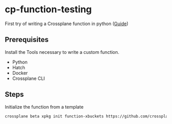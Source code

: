 # cp-function-testing

First try of writing a Crossplane function in python ([Guide](https://docs.crossplane.io/latest/guides/write-a-composition-function-in-python/#install-the-tools-you-need-to-write-the-function))

## Prerequisites

Install the Tools necessary to write a custom function.

- Python
- Hatch
- Docker
- Crossplane CLI

## Steps

Initialize the function from a template

```sh
crossplane beta xpkg init function-xbuckets https://github.com/crossplane/function-template-python -d function-xbuckets
```